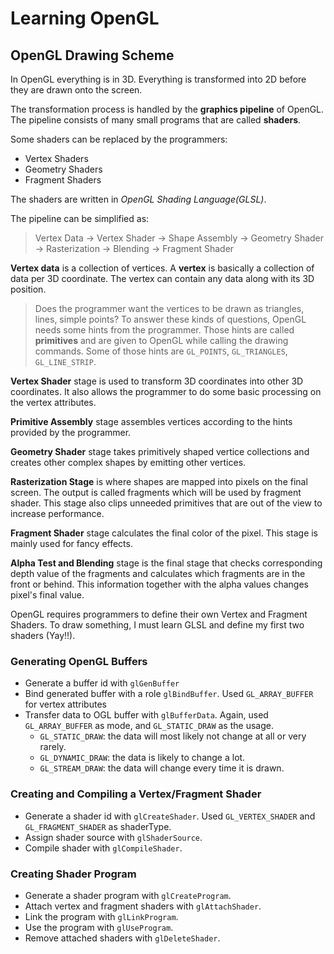 # Learning OpenGL

## OpenGL Drawing Scheme

In OpenGL everything is in 3D. Everything is transformed into 2D before they are drawn onto the screen.

The transformation process is handled by the __graphics pipeline__ of OpenGL. The pipeline consists of many small programs that are called __shaders__.

Some shaders can be replaced by the programmers:

- Vertex Shaders
- Geometry Shaders
- Fragment Shaders

The shaders are written in _OpenGL Shading Language(GLSL)_.

The pipeline can be simplified as:

> Vertex Data -> Vertex Shader -> Shape Assembly -> Geometry Shader -> Rasterization -> Blending -> Fragment Shader

__Vertex data__ is a collection of vertices. A __vertex__ is basically a collection of data per 3D coordinate. The vertex can contain any data along with its 3D position.

> Does the programmer want the vertices to be drawn as triangles, lines, simple points? To answer these kinds of questions, OpenGL needs some hints from the programmer. Those hints are called __primitives__ and are given to OpenGL while calling the drawing commands. Some of those hints are `GL_POINTS`, `GL_TRIANGLES`, `GL_LINE_STRIP`.

__Vertex Shader__ stage is used to transform 3D coordinates into other 3D coordinates. It also allows the programmer to do some basic processing on the vertex attributes.

__Primitive Assembly__ stage assembles vertices according to the hints provided by the programmer.

__Geometry Shader__ stage takes primitively shaped vertice collections and creates other complex shapes by emitting other vertices.

__Rasterization Stage__ is where shapes are mapped into pixels on the final screen. The output is called fragments which will be used by fragment shader. This stage also clips unneeded primitives that are out of the view to increase performance.

__Fragment Shader__ stage calculates the final color of the pixel. This stage is mainly used for fancy effects.

__Alpha Test and Blending__ stage is the final stage that checks corresponding depth value of the fragments and calculates which fragments are in the front or behind. This information together with the alpha values changes pixel's final value.

OpenGL requires programmers to define their own Vertex and Fragment Shaders. To draw something, I must learn GLSL and define my first two shaders (Yay!!).

### Generating OpenGL Buffers

- Generate a buffer id with `glGenBuffer`
- Bind generated buffer with a role `glBindBuffer`. Used `GL_ARRAY_BUFFER` for vertex attributes
- Transfer data to OGL buffer with `glBufferData`. Again, used `GL_ARRAY_BUFFER` as mode, and `GL_STATIC_DRAW` as the usage.
    - `GL_STATIC_DRAW`: the data will most likely not change at all or very rarely.
    - `GL_DYNAMIC_DRAW`: the data is likely to change a lot.
    - `GL_STREAM_DRAW`: the data will change every time it is drawn.

### Creating and Compiling a Vertex/Fragment Shader

- Generate a shader id with `glCreateShader`. Used `GL_VERTEX_SHADER` and `GL_FRAGMENT_SHADER` as shaderType.
- Assign shader source with `glShaderSource`. 
- Compile shader with `glCompileShader`.

### Creating Shader Program
- Generate a shader program with `glCreateProgram`.
- Attach vertex and fragment shaders with `glAttachShader`.
- Link the program with `glLinkProgram`.
- Use the program with `glUseProgram`.
- Remove attached shaders with `glDeleteShader`.
